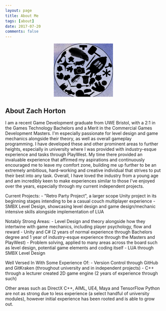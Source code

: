 ```yaml
---
layout: page
title: About Me
tags: [about]
date: 2017-07-20
comments: false
---
```

    
<center>
<figure>
        <img src="../assets/img/mylogo.png" class="img-circle animated rotateIn">
</figure>

</center>

## About Zach Horton
I am a recent Game Development graduate from UWE Bristol, with a 2:1 in the Games Technology Bachelors and a Merit in the Commercial Games Development Masters. I'm especially passionate for level design and game mechanics alongside their theory, as well as overall gameplay programming. I have developed these and other prominent areas to further heights, especially in university where I was provided with industry-esque experience and tasks through PlayWest. My time there provided an invaluable experience that affirmed my aspirations and continuously encouraged me to leave my comfort zone, building me up further to be an extremely ambitious, hard-working and creative individual that strives to put their best into any task. Overall, I have loved the industry from a young age and am incredibly keen to make experiences similar to those I've enjoyed over the years, especially through my current independent projects. 

Current Projects:
	- "Retro Party Project", a larger scope Unity project in its beginning stages intending to be a casual couch multiplayer experience
	- SMBX Level Design, showcasing level design and game design/mechanic intensive skills alongside implementation of LUA 

Notably Strong Areas:
	- Level Design and theory alongside how they intertwine with game mechanics, including player psychology, flow and reward
	- Unity and C# (2 years of normal experience through Bachelors degree and 1 year of industry-esque experience through the Masters and PlayWest)
	- Problem solving, applied to many areas across the board such as level design, potential game elements and coding itself
	- LUA through SMBX Level Design
	
Well Versed In With Some Experience Of:
	- Version Control through GitHub and GitKraken (throughout university and in independent projects)
	- C++ through a lecturer created 2D game engine (2 years of experience through such)
	
Other areas such as DirectX C++, AIML, UE4, Maya and TensorFlow Python are not as strong due to less experience (a select handful of university modules), however initial experience has been rooted and is able to grow out.